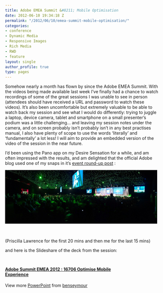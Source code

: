 ```yaml
---
title: Adobe EMEA Summit &#8211; Mobile Optimisation
date: 2012-06-10 19:34:18 Z
permalink: "/2012/06/10/emea-summit-mobile-optimisation/"
categories:
- conference
- Dynamic Media
- Responsive Images
- Rich Media
- RWD
- feature
layout: single
author_profile: true
type: pages
---
```


Somehow nearly a month has flown by since the Adobe EMEA Summit. With the videos being made available last week I&#8217;ve finally had a chance to watch recordings of some of the great sessions I was unable to see in person (attendees should have received a URL and password to watch these videos). It&#8217;s also been uncomfortable but extremely valuable to be able to watch back my session and see what I would do differently: trying to juggle a laptop, device camera, tablet and smartphone on a small presenter&#8217;s podium was a little challenging&#8230; and leaving my session notes under the camera, and on screen probably isn&#8217;t probably isn&#8217;t in any best practises manual, I also have plenty of scope to use the words &#8216;literally&#8217; and &#8216;fundamentally&#8217; a lot less! I will aim to provide an embedded version of the video of the session in the near future.

I&#8217;d been using the Pano app on my Desire Sensation for a while, and am often impressed with the results, and am delighted that the official Adobe blog used one of my snaps in it&#8217;s <a title="Adobe Summit EMEA - it's a wrap" href="http://blogs.adobe.com/adobesummit/adobe-digital-marketing-summit-emea-2012-its-a-wrap/" target="_blank">event round-up post</a> :

<img class="alignnone  wp-image-663" title="PANO_20120516_155428" src="/images/allbsuploads/2012/06/PANO_20120516_155428-1024x361.jpg" alt="" width="500" height="176" />

&nbsp;

(Priscilla Lawrence for the first 20 mins and then me for the last 15 mins)



and here is the Slideshare of the deck from the session:

&nbsp;

<div id="__ss_13339320" style="width: 425px;">
  <strong style="display: block; margin: 12px 0 4px;"><a title="Adobe Summit EMEA 2012 : 16706 Optimise Mobile Experience" href="http://www.slideshare.net/benseymour/adobe-summit-emea-2012-16706-optimise-mobile-experience" target="_blank">Adobe Summit EMEA 2012 : 16706 Optimise Mobile Experience</a></strong> </p>

  <div style="padding: 5px 0 12px;">
    View more <a href="http://www.slideshare.net/thecroaker/death-by-powerpoint" target="_blank">PowerPoint</a> from <a href="http://www.slideshare.net/benseymour" target="_blank">benseymour</a>
  </div>
</div>
